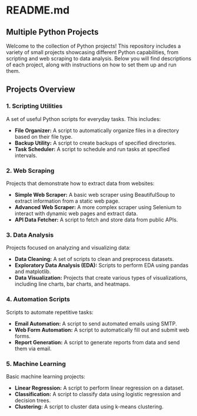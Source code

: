 # README.md

## Multiple Python Projects

Welcome to the collection of Python projects! This repository includes a variety of small projects showcasing different Python capabilities, from scripting and web scraping to data analysis. Below you will find descriptions of each project, along with instructions on how to set them up and run them.

## Projects Overview

### 1. **Scripting Utilities**

A set of useful Python scripts for everyday tasks. This includes:
- **File Organizer:** A script to automatically organize files in a directory based on their file type.
- **Backup Utility:** A script to create backups of specified directories.
- **Task Scheduler:** A script to schedule and run tasks at specified intervals.

### 2. **Web Scraping**

Projects that demonstrate how to extract data from websites:
- **Simple Web Scraper:** A basic web scraper using BeautifulSoup to extract information from a static web page.
- **Advanced Web Scraper:** A more complex scraper using Selenium to interact with dynamic web pages and extract data.
- **API Data Fetcher:** A script to fetch and store data from public APIs.

### 3. **Data Analysis**

Projects focused on analyzing and visualizing data:
- **Data Cleaning:** A set of scripts to clean and preprocess datasets.
- **Exploratory Data Analysis (EDA):** Scripts to perform EDA using pandas and matplotlib.
- **Data Visualization:** Projects that create various types of visualizations, including line charts, bar charts, and heatmaps.

### 4. **Automation Scripts**

Scripts to automate repetitive tasks:
- **Email Automation:** A script to send automated emails using SMTP.
- **Web Form Automation:** A script to automatically fill out and submit web forms.
- **Report Generation:** A script to generate reports from data and send them via email.

### 5. **Machine Learning**

Basic machine learning projects:
- **Linear Regression:** A script to perform linear regression on a dataset.
- **Classification:** A script to classify data using logistic regression and decision trees.
- **Clustering:** A script to cluster data using k-means clustering.

